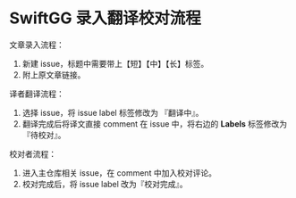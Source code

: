 # SwiftGG 录入翻译校对流程

文章录入流程：

1. 新建 issue，标题中需要带上【短】【中】【长】标签。
2. 附上原文章链接。

译者翻译流程：

1. 选择 issue，将 issue label 标签修改为 『翻译中』。
2. 翻译完成后将译文直接 comment 在 issue 中，将右边的 **Labels** 标签修改为『待校对』。

校对者流程：

1. 进入主仓库相关 issue，在 comment 中加入校对评论。
3. 校对完成后，将 issue label 改为『校对完成』。
